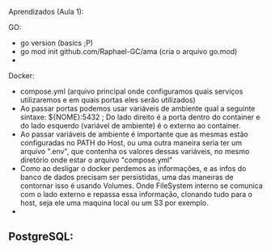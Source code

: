 Aprendizados (Aula 1):

GO:
- go version (basics ;P)
- go mod init github.com/Raphael-GC/ama (cria o arquivo go.mod)
- 

Docker:
- compose.yml (arquivo principal onde configuramos quais serviços utilizaremos e em quais portas eles serão utilizados)
- Ao passar portas podemos usar variáveis de ambiente qual a seguinte sintaxe: ${NOME}:5432 ; Do lado direito é a porta dentro do container e do lado esquerdo (variável de ambiente) é o externo ao container.
- Ao passar variáveis de ambiente é importante que as mesmas estão configuradas no PATH do Host, ou uma outra maneira seria ter um arquivo ".env", que contenha os valores dessas variáveis, no mesmo diretório onde estar o arquivo "compose.yml"
- Como ao desligar o docker perdemos as informações, e as infos do banco de dados precisam ser persistidas, uma das maneiras de contornar isso é usando Volumes. Onde FileSystem interno se comunica com o lado externo e repassa essa informação, clonando tudo para o host, seja ele uma maquina local ou um S3 por exemplo.
- 

PostgreSQL:
-